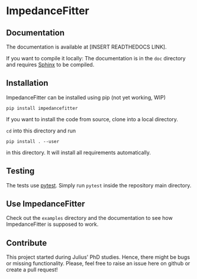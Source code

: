 ImpedanceFitter
===============

Documentation
-------------

The documentation is available at [INSERT READTHEDOCS LINK].

If you want to compile it locally:
The documentation is in the `doc`
directory and requires [Sphinx](https://www.sphinx-doc.org/en/master/usage/installation.html)
to be compiled.


Installation
------------

ImpedanceFitter can be installed using pip
(not yet working, WIP)

```
pip install impedancefitter
```

If you want to install the code from source,
clone into a local directory.

`cd` into this directory and run

```
pip install . --user
```

in this directory.
It will install all requirements automatically.

Testing
-------

The tests use [pytest](https://docs.pytest.org/en/latest/).
Simply run `pytest` inside the repository main directory.

Use ImpedanceFitter
-------------------

Check out the `examples` directory and the documentation to see how 
ImpedanceFitter is supposed to work.


Contribute
----------

This project started during Julius' PhD studies.
Hence, there might be bugs or missing functionality.
Please, feel free to raise an issue here on github
or create a pull request!
